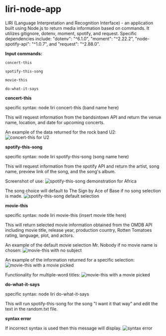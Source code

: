 # liri-node-app

LIRI (Language Interpretation and Recognition Interface) - an application built using Node.js to return media information based on commands.  It utilizes gitignore, dotenv, moment, spotify, and request.  Specific dependencies include: "dotenv": "^6.1.0", "moment": "^2.22.2", "node-spotify-api": "^1.0.7", and "request": "^2.88.0".

**Input commands:**

```
concert-this

spotify-this-song

movie-this

do-what-it-says
```

**concert-this**

specific syntax: node liri concert-this (band name here)

This will request information from the bandsintown API and return the venue name, location, and date for upcoming concerts.

An example of the data returned for the rock band U2:
![concert-this for U2](https://github.com/Jay-Goss/liri-node-app/blob/master/pictures/U2.png)

**spotify-this-song**

specific syntax: node liri spotify-this-song (song name here)

This will request information from the spotify API and return the artist, song name, preview link of the song, and the song's album.

Screenshot of use:
![spotify-this-song demonstration for Africa](https://github.com/Jay-Goss/liri-node-app/blob/master/pictures/spotify.png)

The song choice will default to The Sign by Ace of Base if no song selection is made.
![spotify-this-song default selection](https://github.com/Jay-Goss/liri-node-app/blob/master/pictures/spotify2.png)

**movie-this**

specific syntax: node liri movie-this (insert movie title here)

This will return selected movie information obtained from the OMDB API including movie title, release year, production country, Rotten Tomatoes rating, language, plot, and actors.

An example of the default movie selection Mr. Nobody if no movie name is chosen:
![movie-this with no subject](https://github.com/Jay-Goss/liri-node-app/blob/master/pictures/movie1.png)

An example of the information returned for a specific selection:
![movie-this with a movie picked](https://github.com/Jay-Goss/liri-node-app/blob/master/pictures/movie2.png)

Functionality for multiple-word titles:
![movie-this with a movie picked](https://github.com/Jay-Goss/liri-node-app/blob/master/pictures/movie3.png)

**do-what-it-says**

specific syntax: node liri do-what-it-says

This will run spotify-this-song for the song "I want it that way" and edit the text in the random.txt file.

**syntax error**

If incorrect syntax is used then this message will display.
![syntax error](https://github.com/Jay-Goss/liri-node-app/blob/master/pictures/syntax.png)
